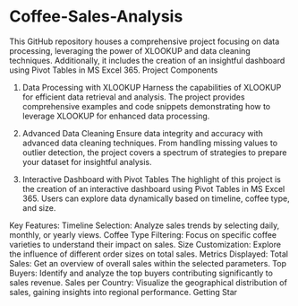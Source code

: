 # Coffee-Sales-Analysis
This GitHub repository houses a comprehensive project focusing on data processing, leveraging the power of XLOOKUP and data cleaning techniques. Additionally, it includes the creation of an insightful dashboard using Pivot Tables in MS Excel 365.
Project Components
1. Data Processing with XLOOKUP
Harness the capabilities of XLOOKUP for efficient data retrieval and analysis. The project provides comprehensive examples and code snippets demonstrating how to leverage XLOOKUP for enhanced data processing.

2. Advanced Data Cleaning
Ensure data integrity and accuracy with advanced data cleaning techniques. From handling missing values to outlier detection, the project covers a spectrum of strategies to prepare your dataset for insightful analysis.

3. Interactive Dashboard with Pivot Tables
The highlight of this project is the creation of an interactive dashboard using Pivot Tables in MS Excel 365. Users can explore data dynamically based on timeline, coffee type, and size.

Key Features:
Timeline Selection: Analyze sales trends by selecting daily, monthly, or yearly views.
Coffee Type Filtering: Focus on specific coffee varieties to understand their impact on sales.
Size Customization: Explore the influence of different order sizes on total sales.
Metrics Displayed:
Total Sales: Get an overview of overall sales within the selected parameters.
Top Buyers: Identify and analyze the top buyers contributing significantly to sales revenue.
Sales per Country: Visualize the geographical distribution of sales, gaining insights into regional performance.
Getting Star
